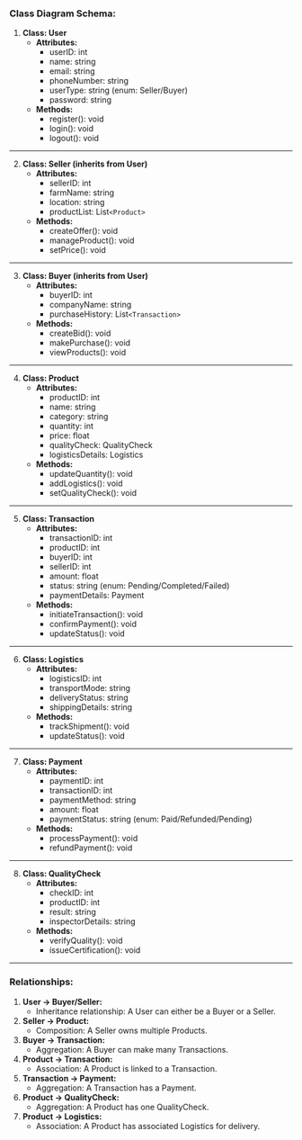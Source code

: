 ### **Class Diagram Schema:**

1. **Class: User**
   * **Attributes:**
     * userID: int
     * name: string
     * email: string
     * phoneNumber: string
     * userType: string (enum: Seller/Buyer)
     * password: string
   * **Methods:**
     * register(): void
     * login(): void
     * logout(): void

---

2. **Class: Seller (inherits from User)**
   * **Attributes:**
     * sellerID: int
     * farmName: string
     * location: string
     * productList: List`<Product>`
   * **Methods:**
     * createOffer(): void
     * manageProduct(): void
     * setPrice(): void

---

3. **Class: Buyer (inherits from User)**
   * **Attributes:**
     * buyerID: int
     * companyName: string
     * purchaseHistory: List`<Transaction>`
   * **Methods:**
     * createBid(): void
     * makePurchase(): void
     * viewProducts(): void

---

4. **Class: Product**
   * **Attributes:**
     * productID: int
     * name: string
     * category: string
     * quantity: int
     * price: float
     * qualityCheck: QualityCheck
     * logisticsDetails: Logistics
   * **Methods:**
     * updateQuantity(): void
     * addLogistics(): void
     * setQualityCheck(): void

---

5. **Class: Transaction**
   * **Attributes:**
     * transactionID: int
     * productID: int
     * buyerID: int
     * sellerID: int
     * amount: float
     * status: string (enum: Pending/Completed/Failed)
     * paymentDetails: Payment
   * **Methods:**
     * initiateTransaction(): void
     * confirmPayment(): void
     * updateStatus(): void

---

6. **Class: Logistics**
   * **Attributes:**
     * logisticsID: int
     * transportMode: string
     * deliveryStatus: string
     * shippingDetails: string
   * **Methods:**
     * trackShipment(): void
     * updateStatus(): void

---

7. **Class: Payment**
   * **Attributes:**
     * paymentID: int
     * transactionID: int
     * paymentMethod: string
     * amount: float
     * paymentStatus: string (enum: Paid/Refunded/Pending)
   * **Methods:**
     * processPayment(): void
     * refundPayment(): void

---

8. **Class: QualityCheck**
   * **Attributes:**
     * checkID: int
     * productID: int
     * result: string
     * inspectorDetails: string
   * **Methods:**
     * verifyQuality(): void
     * issueCertification(): void

---

### **Relationships:**

1. **User → Buyer/Seller:**
   * Inheritance relationship: A User can either be a Buyer or a Seller.
2. **Seller → Product:**
   * Composition: A Seller owns multiple Products.
3. **Buyer → Transaction:**
   * Aggregation: A Buyer can make many Transactions.
4. **Product → Transaction:**
   * Association: A Product is linked to a Transaction.
5. **Transaction → Payment:**
   * Aggregation: A Transaction has a Payment.
6. **Product → QualityCheck:**
   * Aggregation: A Product has one QualityCheck.
7. **Product → Logistics:**
   * Association: A Product has associated Logistics for delivery.
